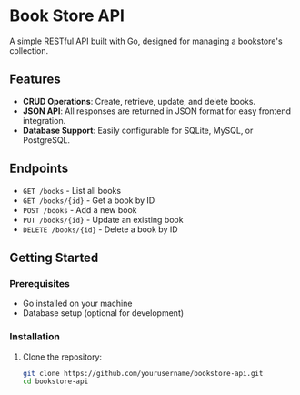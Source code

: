 # Book Store API

A simple RESTful API built with Go, designed for managing a bookstore's collection.

## Features

- **CRUD Operations**: Create, retrieve, update, and delete books.
- **JSON API**: All responses are returned in JSON format for easy frontend integration.
- **Database Support**: Easily configurable for SQLite, MySQL, or PostgreSQL.
  
## Endpoints

- `GET /books` - List all books
- `GET /books/{id}` - Get a book by ID
- `POST /books` - Add a new book
- `PUT /books/{id}` - Update an existing book
- `DELETE /books/{id}` - Delete a book by ID

## Getting Started

### Prerequisites

- Go installed on your machine
- Database setup (optional for development)

### Installation

1. Clone the repository:
   ```bash
   git clone https://github.com/yourusername/bookstore-api.git
   cd bookstore-api

